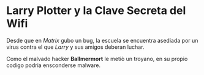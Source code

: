 # Larry Plotter y la Clave Secreta del Wifi

Desde que en *Matrix* gubo un bug, la escuela se encuentra asediada por un virus contra el que 
*Larry* y sus amigos deberan luchar.

Como el malvado hacker **Ballmermort** le metiò un troyano,
en su propio codigo podria ensconderse malware.
